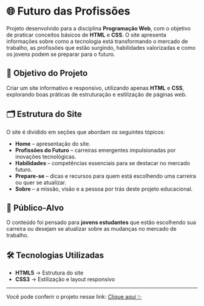 # 🌐 Futuro das Profissões

Projeto desenvolvido para a disciplina **Programação Web**, com o objetivo de praticar conceitos básicos de **HTML** e **CSS**.
O site apresenta informações sobre como a tecnologia está transformando o mercado de trabalho, as profissões que estão surgindo, habilidades valorizadas e como os jovens podem se preparar para o futuro.

## 🎯 Objetivo do Projeto

Criar um site informativo e responsivo, utilizando apenas **HTML** e **CSS**, explorando boas práticas de estruturação e estilização de páginas web.

## 🗂 Estrutura do Site

O site é dividido em seções que abordam os seguintes tópicos:

- **Home** – apresentação do site.
- **Profissões do Futuro** – carreiras emergentes impulsionadas por inovações tecnológicas.
- **Habilidades** – competências essenciais para se destacar no mercado futuro.
- **Prepare-se** – dicas e recursos para quem está escolhendo uma carreira ou quer se atualizar.
- **Sobre** – a missão, visão e a pessoa por trás deste projeto educacional.

## 👥 Público-Alvo

O conteúdo foi pensado para **jovens estudantes** que estão escolhendo sua carreira ou desejam se atualizar sobre as mudanças no mercado de trabalho.

## 🛠 Tecnologias Utilizadas

- **HTML5** → Estrutura do site
- **CSS3** → Estilização e layout responsivo

---

Você pode conferir o projeto nesse link: [Clique aqui ✨](https://anadeon.github.io/futuro-das-profissoes/)
